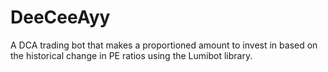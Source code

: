 # DeeCeeAyy
A DCA trading bot that makes a proportioned amount to invest in based on the historical change in PE ratios using the Lumibot library.
